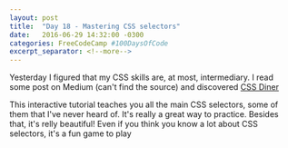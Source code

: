 ```yaml
---
layout: post
title:  "Day 18 - Mastering CSS selectors"
date:   2016-06-29 14:32:00 -0300
categories: FreeCodeCamp #100DaysOfCode
excerpt_separator: <!--more-->
---
```


Yesterday I figured that my CSS skills are, at most, intermediary. I read some post on Medium (can't find the source) and discovered [CSS Diner](http://flukeout.github.io/) 
<!--more-->

This interactive tutorial teaches you all the main CSS selectors, some of them that I've never heard of. It's really a great way to practice. Besides that, it's relly beautiful! Even if you think you know a lot about CSS selectors, it's a fun game to play